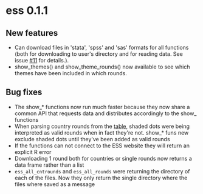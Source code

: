 # ess 0.1.1

## New features

* Can download files in 'stata', 'spss' and 'sas' formats for all functions (both for downloading to user's directory and for reading data. See issue [#11](https://github.com/cimentadaj/ess/issues/11) for details.).
* show_themes() and show_theme_rounds() now available to see which themes have been included in which rounds.

## Bug fixes
* The show_* functions now run much faster because they now share a common API that requests data and distributes accordingly to the show_ functions
* When parsing country rounds from the [table](http://www.europeansocialsurvey.org/data/country_index.html), shaded dots were being interpreted as valid rounds when in fact they're not. show_* funs new exclude shaded dots until they've been added as valid rounds
* If the functions can not connect to the ESS website they will return an explicit R error
* Downloading 1 round both for countries or single rounds now returns a data frame rather than a list
* `ess_all_cntrounds` and `ess_all_rounds` were returning the directory of each of the files. Now they only return the single directory where the files where saved as a message